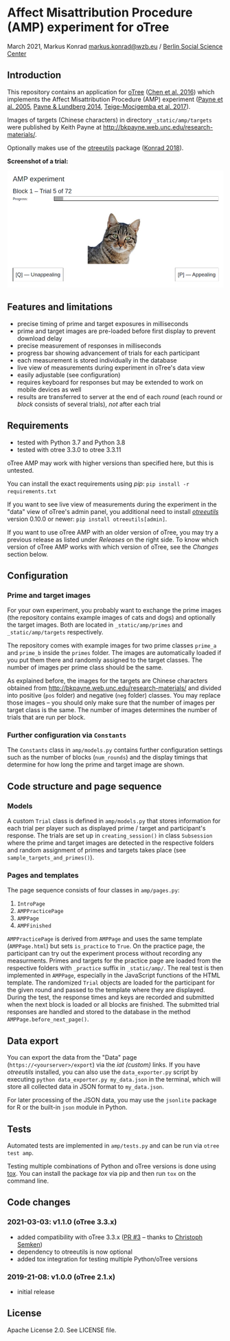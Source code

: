 # Affect Misattribution Procedure (AMP) experiment for oTree

March 2021, Markus Konrad <markus.konrad@wzb.eu> / [Berlin Social Science Center](https://wzb.eu)

## Introduction

This repository contains an application for [oTree](http://www.otree.org/) ([Chen et al. 2016](http://dx.doi.org/10.1016/j.jbef.2015.12.001)) which implements the Affect Misattribution Procedure (AMP) experiment ([Payne et al. 2005](https://doi.org/10.1037/0022-3514.89.3.277), [Payne & Lundberg 2014](https://doi.org/10.1111/spc3.12148), [Teige-Mocigemba et al. 2017](https://doi.org/10.1027/1618-3169/a000364)).

Images of targets (Chinese characters) in directory `_static/amp/targets` were published by Keith Payne at http://bkpayne.web.unc.edu/research-materials/.

Optionally makes use of the [otreeutils](https://github.com/WZBSocialScienceCenter/otreeutils) package ([Konrad 2018](https://doi.org/10.1016/j.jbef.2018.10.006)).

**Screenshot of a trial:**

![look, a cat](_doc_imgs/trial-screenshot.png)

## Features and limitations

- precise timing of prime and target exposures in milliseconds
- prime and target images are pre-loaded before first display to prevent download delay
- precise measurement of responses in milliseconds
- progress bar showing advancement of trials for each participant 
- each measurement is stored individually in the database
- live view of measurements during experiment in oTree's data view 
- easily adjustable (see configuration)
- requires keyboard for responses but may be extended to work on mobile devices as well
- results are transferred to server at the end of each *round* (each round or *block* consists of several trials), *not* after each trial

## Requirements

- tested with Python 3.7 and Python 3.8
- tested with otree 3.3.0 to otree 3.3.11

oTree AMP may work with higher versions than specified here, but this is untested. 

You can install the exact requirements using *pip*: `pip install -r requirements.txt`

If you want to see live view of measurements during the experiment in the "data" view of oTree's admin panel, you additional need to install *[otreeutils](https://github.com/WZBSocialScienceCenter/otreeutils)* version 0.10.0 or newer: `pip install otreeutils[admin]`.

If you want to use oTree AMP with an older version of oTree, you may try a previous release as listed under *Releases* on the right side. To know which version of oTree AMP works with which version of oTree, see the *Changes* section below.

## Configuration

### Prime and target images

For your own experiment, you probably want to exchange the prime images (the repository contains example images of cats and dogs) and optionally the target images. Both are located in `_static/amp/primes` and `_static/amp/targets` respectively.  

The repository comes with example images for two prime classes `prime_a` and `prime_b` inside the `primes` folder. The images are automatically loaded if you put them there and randomly assigned to the target classes. The number of images per prime class should be the same.

As explained before, the images for the targets are Chinese characters obtained from http://bkpayne.web.unc.edu/research-materials/ and divided into positive (`pos` folder) and negative (`neg` folder) classes. You may replace those images – you should only make sure that the number of images per target class is the same. The number of images determines the number of trials that are run per block.

### Further configuration via `Constants`

The `Constants` class in `amp/models.py` contains further configuration settings such as the number of blocks (`num_rounds`) and the display timings that determine for how long the prime and target image are shown. 


## Code structure and page sequence

### Models

A custom `Trial` class is defined in `amp/models.py` that stores information for each trial per player such as displayed prime / target and participant's response. The trials are set up in `creating_session()` in class `Subsession` where the prime and target images are detected in the respective folders and random assignment of primes and targets takes place (see `sample_targets_and_primes()`). 

### Pages and templates

The page sequence consists of four classes in `amp/pages.py`:

1. `IntroPage`
2. `AMPPracticePage`
3. `AMPPage`
4. `AMPFinished`

`AMPPracticePage` is derived from `AMPPage` and uses the same template (`AMPPage.html`) but sets `is_practice` to `True`. On the practice page, the participant can try out the experiment process without recording any measurments. Primes and targets for the practice page are loaded from the respective folders with `_practice` suffix in `_static/amp/`. The real test is then implemented in `AMPPage`, especially in the JavaScript functions of the HTML template. The randomized `Trial` objects are loaded for the participant for the given round and passed to the template where they are displayed. During the test, the response times and keys are recorded and submitted when the next block is loaded or all blocks are finished. The submitted trial responses are handled and stored to the database in the method `AMPPage.before_next_page()`.

## Data export

You can export the data from the "Data" page (`https://<yourserver>/export`) via the *iat (custom)* links. If you have *otreeutils* installed, you can also use the `data_exporter.py` script by executing `python data_exporter.py my_data.json` in the terminal, which will store all collected data in JSON format to `my_data.json`.

For later processing of the JSON data, you may use the `jsonlite` package for R or the built-in `json` module in Python.

## Tests

Automated tests are implemented in `amp/tests.py` and can be run via `otree test amp`.

Testing multiple combinations of Python and oTree versions is done using [tox](https://tox.readthedocs.io/). You can install the package *tox* via pip and then run `tox` on the command line.

## Code changes

### 2021-03-03: v1.1.0 (oTree 3.3.x)

- added compatibility with oTree 3.3.x ([PR #3](https://github.com/WZBSocialScienceCenter/otree_iat/pull/3) – thanks to [Christoph Semken](https://github.com/csemken))
- dependency to otreeutils is now optional
- added tox integration for testing multiple Python/oTree versions

### 2019-21-08: v1.0.0 (oTree 2.1.x)

- initial release

## License

Apache License 2.0. See LICENSE file.

